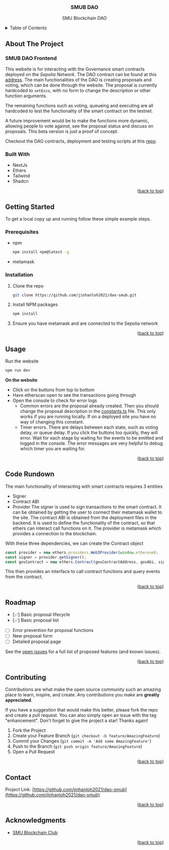 <!-- Improved compatibility of back to top link: See: https://github.com/othneildrew/Best-README-Template/pull/73 -->

<a name="readme-top"></a>

<!--
*** Thanks for checking out the Best-README-Template. If you have a suggestion
*** that would make this better, please fork the repo and create a pull request
*** or simply open an issue with the tag "enhancement".
*** Don't forget to give the project a star!
*** Thanks again! Now go create something AMAZING! :D
-->

<!-- PROJECT SHIELDS -->
<!--
*** I'm using markdown "reference style" links for readability.
*** Reference links are enclosed in brackets [ ] instead of parentheses ( ).
*** See the bottom of this document for the declaration of the reference variables
*** for contributors-url, forks-url, etc. This is an optional, concise syntax you may use.
*** https://www.markdownguide.org/basic-syntax/#reference-style-links
-->

<!-- PROJECT LOGO -->
<br />
<div align="center">

<h3 align="center">SMUB DAO</h3>

  <p align="center">
    SMU Blockchain DAO
  </p>
</div>

<!-- TABLE OF CONTENTS -->
<details>
  <summary>Table of Contents</summary>
  <ol>
    <li>
      <a href="#about-the-project">About The Project</a>
      <ul>
        <li><a href="#built-with">Built With</a></li>
      </ul>
    </li>
    <li>
      <a href="#getting-started">Getting Started</a>
      <ul>
        <li><a href="#prerequisites">Prerequisites</a></li>
        <li><a href="#installation">Installation</a></li>
      </ul>
    </li>
    <li><a href="#usage">Usage</a></li>
    <li><a href="#code-rundown">Code Rundown</a></li>
    <li><a href="#roadmap">Roadmap</a></li>
    <li><a href="#contributing">Contributing</a></li>
    <li><a href="#contact">Contact</a></li>
    <li><a href="#acknowledgments">Acknowledgments</a></li>
  </ol>
</details>

<!-- ABOUT THE PROJECT -->

## About The Project

### SMUB DAO Frontend

This website is for interacting with the Governance smart contracts deployed on the _Sepolia Network_. The DAO contract can be found at this [address](https://sepolia.etherscan.io/address/0x4De1EDda4E86D52384d0342eC7F016fc67bA9440).
The main functionalities of the DAO is creating proposals and voting, which can be done through the website. The proposal is currently hardcoded to `setExco`, with no form to change the description or other function arguments.

The remaining functions such as voting, queueing and executing are all hardcoded to test the functionality of the smart contract on the testnet.

A future improvement would be to make the functions more dynamic, allowing people to vote against, see the proposal status and discuss on proposals. This beta version is just a proof of concept.

Checkout the DAO contracts, deployment and testing scripts at this [repo](https://github.com/jinhanloh2021/dao-smub).

### Built With

- NextJs
- Ethers
- Tailwind
- Shadcn

<p align="right">(<a href="#readme-top">back to top</a>)</p>

<!-- GETTING STARTED -->

## Getting Started

To get a local copy up and running follow these simple example steps.

### Prerequisites

- npm
  ```sh
  npm install npm@latest -g
  ```
- metamask

### Installation

1. Clone the repo
   ```sh
   git clone https://github.com/jinhanloh2021/dao-smub.git
   ```
2. Install NPM packages
   ```sh
   npm install
   ```
3. Ensure you have metamask and are connected to the Sepolia network

<p align="right">(<a href="#readme-top">back to top</a>)</p>

<!-- USAGE EXAMPLES -->

## Usage

Run the website

```sh
npm run dev
```

**On the website**

- Click on the buttons from top to bottom
- Have etherscan open to see the transactions going through
- Open the console to check for error logs
  - Common errors are the proposal already created. Then you should change the proposal description in the [constants.ts](/) file. This only works if you are running locally. If on a deployed site you have no way of changing this constant.
  - Timer errors. There are delays between each state, such as voting delay, or queue delay. If you click the buttons too quickly, they will error. Wait for each stage by waiting for the events to be emitted and logged in the console. The error messages are very helpful to debug which timer you are waiting for.

<p align="right">(<a href="#readme-top">back to top</a>)</p>

## Code Rundown

The main functionality of interacting with smart contracts requires 3 entities

- Signer
- Contract ABI
- Provider
  The signer is used to sign transactions to the smart contract. It can be obtained by getting the user to connect their metamask wallet to the site. The contract ABI is obtained from the deployment files in the backend. It is used to define the functionality of the contract, so that ethers can interact call functions on it. The provider is metamask which provides a connection to the blockchain.

With these three dependencies, we can create the Contract object

```ts
const provider = new ethers.providers.Web3Provider(window.ethereum);
const signer = provider.getSigner();
const govContract = new ethers.Contract(govContractAddress, govAbi, signer);
```

This then provides an interface to call contract functions and query events from the contract.

<p align="right">(<a href="#readme-top">back to top</a>)</p>

## Roadmap

- [✅] Basic proposal lifecycle
- [✅] Basic proposal list
- [ ] Error prevention for proposal functions
- [ ] New proposal form
- [ ] Detailed proposal page

See the [open issues](https://github.com/jinhanloh2021/dao-smub/issues) for a full list of proposed features (and known issues).

<p align="right">(<a href="#readme-top">back to top</a>)</p>

<!-- CONTRIBUTING -->

## Contributing

Contributions are what make the open source community such an amazing place to learn, inspire, and create. Any contributions you make are **greatly appreciated**.

If you have a suggestion that would make this better, please fork the repo and create a pull request. You can also simply open an issue with the tag "enhancement".
Don't forget to give the project a star! Thanks again!

1. Fork the Project
2. Create your Feature Branch (`git checkout -b feature/AmazingFeature`)
3. Commit your Changes (`git commit -m 'Add some AmazingFeature'`)
4. Push to the Branch (`git push origin feature/AmazingFeature`)
5. Open a Pull Request

<p align="right">(<a href="#readme-top">back to top</a>)</p>

<!-- CONTACT -->

## Contact

Project Link: [https://github.com/jinhanloh2021/dao-smub](https://github.com/jinhanloh2021/dao-smub)

<p align="right">(<a href="#readme-top">back to top</a>)</p>

<!-- ACKNOWLEDGMENTS -->

## Acknowledgments

- [SMU Blockchain Club](https://www.instagram.com/smublockchain/)

<p align="right">(<a href="#readme-top">back to top</a>)</p>
